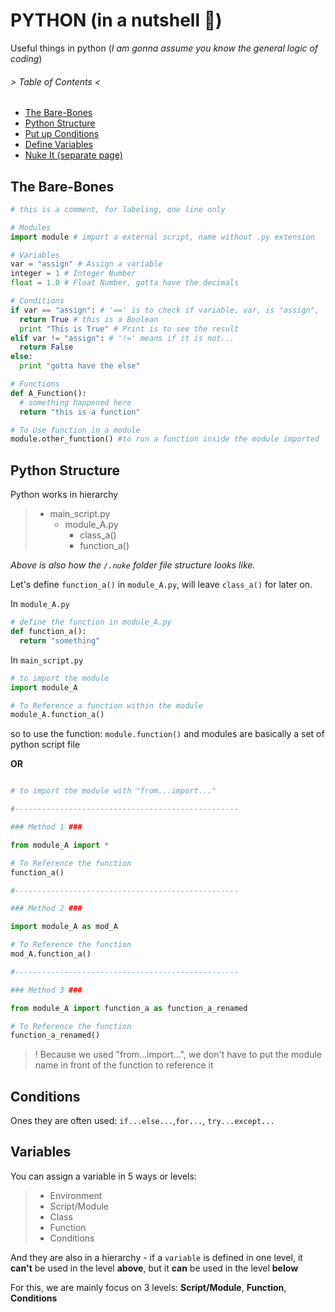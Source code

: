 # PYTHON (in a nutshell :chestnut:)
Useful things in python (*I am gonna assume you know the general logic of coding*)

###### > Table of Contents <
- [The Bare-Bones](#The-Bare-Bones)
- [Python Structure](#Python-Structure)
- [Put up Conditions](#Conditions)
- [Define Variables](#Variables)
- [Nuke It (separate page)](#The-Mighty-Nuke)

## The Bare-Bones
```python
# this is a comment, for labeling, one line only

# Modules
import module # import a external script, name without .py extension

# Variables
var = "assign" # Assign a variable
integer = 1 # Integer Number
float = 1.0 # Float Number, gotta have the decimals

# Conditions
if var == "assign": # '==' is to check if variable, var, is "assign", ':' is to end the statement
  return True # this is a Boolean
  print "This is True" # Print is to see the result
elif var != "assign": # '!=' means if it is not...
  return False
else:
  print "gotta have the else"

# Functions
def A_Function():
  # something happened here
  return "this is a function"

# To Use function in a module
module.other_function() #to run a function inside the module imported
```


## Python Structure

Python works in hierarchy

>  - main_script.py
>    - module_A.py
>      - class_a()
>      - function_a()

*Above is also how the `/.nuke` folder file structure looks like.*

Let's define `function_a()` in `module_A.py`, will leave `class_a()` for later on.

In `module_A.py`

```python
# define the function in module_A.py
def function_a():
  return "something"
```

In `main_script.py`

```python
# to import the module
import module_A

# To Reference a function within the module
module_A.function_a()

```

so to use the function: `module.function()` and modules are basically a set of python script file

**OR**

```python

# to import the module with "from...import..."

#--------------------------------------------------

### Method 1 ###

from module_A import *

# To Reference the function
function_a()

#--------------------------------------------------

### Method 2 ###

import module_A as mod_A

# To Reference the function
mod_A.function_a()

#--------------------------------------------------

### Method 3 ###

from module_A import function_a as function_a_renamed

# To Reference the function
function_a_renamed()
```

>! Because we used "from...import...", we don't have to put the module name in front of the function to reference it


## Conditions
Ones they are often used: `if...else...`,`for...`, `try...except...`

## Variables
You can assign a variable in 5 ways or levels:
> - Environment
> - Script/Module
> - Class
> - Function
> - Conditions

And they are also in a hierarchy - if a `variable` is defined in one level, it **can't** be used in the level **above**, but it **can** be used in the level **below**

For this, we are mainly focus on 3 levels: **Script/Module**, **Function**, **Conditions**
